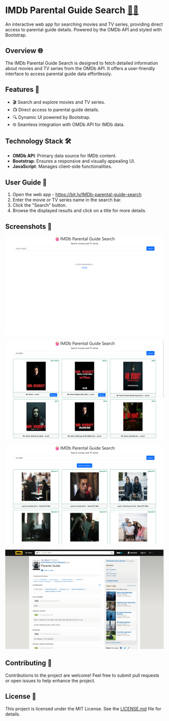 # IMDb Parental Guide Search [🍿🔗](https://bit.ly/IMDb-parental-guide-search)

An interactive web app for searching movies and TV series, providing direct access to parental guide details. Powered by the OMDb API and styled with Bootstrap.

## Overview 🌐

The IMDb Parental Guide Search is designed to fetch detailed information about movies and TV series from the OMDb API. It offers a user-friendly interface to access parental guide data effortlessly.

## Features 🚀

- 🎬 Search and explore movies and TV series.
- 📺 Direct access to parental guide details.
- 🔍 Dynamic UI powered by Bootstrap.
- 🌐 Seamless integration with OMDb API for IMDb data.

## Technology Stack 🛠️

- **OMDb API**: Primary data source for IMDb content.
- **Bootstrap**: Ensures a responsive and visually appealing UI.
- **JavaScript**: Manages client-side functionalities.


## User Guide 📲

1. Open the web app - https://bit.ly/IMDb-parental-guide-search
2. Enter the movie or TV series name in the search bar.
3. Click the "Search" button.
4. Browse the displayed results and click on a title for more details.

## Screenshots 📸

![Homepage](screenshots/homepage.png)

![Search Results](screenshots/search-results.png)

<!-- ![Seasons](screenshots/seasons.png) -->

![Episodes](screenshots/episodes.png)

![Redirect](screenshots/redirect.png)


## Contributing 🤝

Contributions to the project are welcome! Feel free to submit pull requests or open issues to help enhance the project.


## License 📜

This project is licensed under the MIT License. See the [LICENSE.md](LICENSE.md) file for details.

